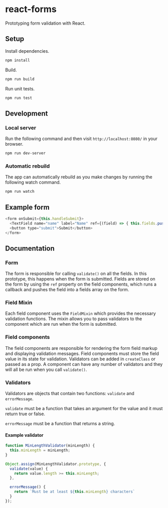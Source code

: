 # react-forms
Prototyping form validation with React.

## Setup
Install dependencies.
```sh
npm install
```

Build.
```sh
npm run build
```

Run unit tests.
```sh
npm run test
```

## Development
### Local server
Run the following command and then visit `http://localhost:8080/` in your browser.
```sh
npm run dev-server
```

### Automatic rebuild
The app can automatically rebuild as you make changes by running the following watch command.
```sh
npm run watch
```

## Example form
```js
<form onSubmit={this.handleSubmit}>
  <TextField name="name" label="Name" ref={(field) => { this.fields.push(field); }} validators={[MinLengthValidator(3)]}/>
  <button type="submit">Submit</button>
</form>
```

## Documentation

### Form
The form is responsible for calling `validate()` on all the fields. In this prototype, this happens when the form is submitted. Fields are stored on the form by using the `ref` property on the field components, which runs a callback and pushes the field into a fields array on the form.

### Field Mixin
Each field component uses the `FieldMixin` which provides the necessary validation functions. The mixin allows you to pass validators to the component which are run when the form is submitted.

### Field components
The field components are responsible for rendering the form field markup and displaying validation messages. Field components must store the field value in its state for validation. Validators can be added in `createClass` or passed as a prop. A component can have any number of validators and they will all be run when you call `validate()`.

### Validators
Validators are objects that contain two functions: `validate` and `errorMessage`.

`validate` must be a function that takes an argument for the value and it must return true or false.

`errorMessage` must be a function that returns a string.

#### Example validator
```js
function MinLengthValidator(minLength) {
  this.minLength = minLength;
}

Object.assign(MinLengthValidator.prototype, {
  validate(value) {
    return value.length >= this.minLength;
  },

  errorMessage() {
    return `Must be at least ${this.minLength} characters`
  }
});
```

